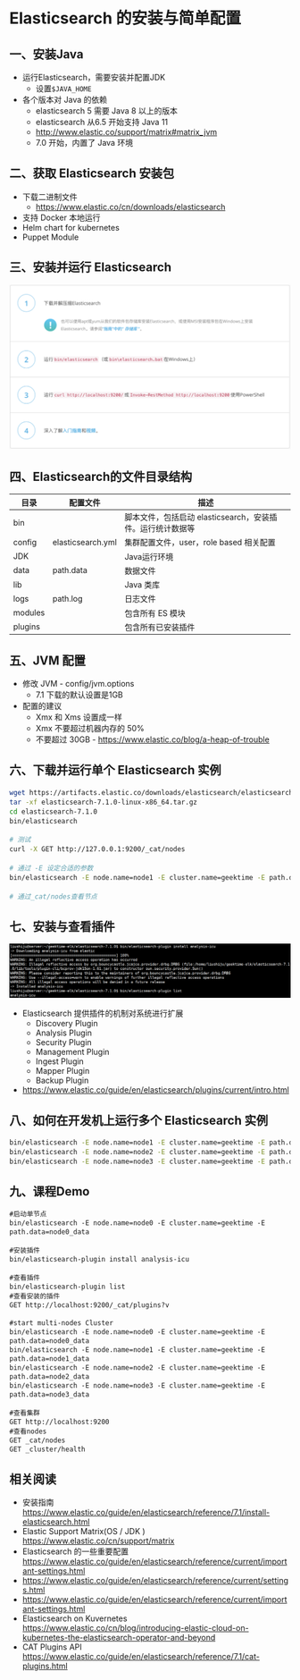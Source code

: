 # Elasticsearch 的安装与简单配置

## 一、安装Java

- 运行Elasticsearch，需要安装并配置JDK
  - 设置`$JAVA_HOME`
- 各个版本对 Java 的依赖
  - elasticsearch 5 需要 Java 8 以上的版本
  - elasticsearch 从6.5 开始支持 Java 11
  - http://www.elastic.co/support/matrix#matrix_jvm
  - 7.0 开始，内置了 Java 环境

## 二、获取 Elasticsearch 安装包

- 下载二进制文件
  - https://www.elastic.co/cn/downloads/elasticsearch
- 支持 Docker 本地运行
- Helm chart for kubernetes
- Puppet Module

## 三、安装并运行 Elasticsearch

![安装并运行elasticsearch](安装并运行elasticsearch.png)

## 四、Elasticsearch的文件目录结构

| 目录    | 配置文件          | 描述                                                       |
| ------- | ----------------- | ---------------------------------------------------------- |
| bin     |                   | 脚本文件，包括启动 elasticsearch，安装插件。运行统计数据等 |
| config  | elasticsearch.yml | 集群配置文件，user，role based 相关配置                    |
| JDK     |                   | Java运行环境                                               |
| data    | path.data         | 数据文件                                                   |
| lib     |                   | Java 类库                                                  |
| logs    | path.log          | 日志文件                                                   |
| modules |                   | 包含所有 ES 模块                                           |
| plugins |                   | 包含所有已安装插件                                         |

## 五、JVM 配置

- 修改 JVM - config/jvm.options
  - 7.1 下载的默认设置是1GB
- 配置的建议
  - Xmx 和 Xms 设置成一样
  - Xmx 不要超过机器内存的 50%
  - 不要超过 30GB - https://www.elastic.co/blog/a-heap-of-trouble

## 六、下载并运行单个 Elasticsearch 实例

```bash
wget https://artifacts.elastic.co/downloads/elasticsearch/elasticsearch-7.1.0-linux-x86_64.tar.gz
tar -xf elasticsearch-7.1.0-linux-x86_64.tar.gz
cd elasticsearch-7.1.0
bin/elasticsearch

# 测试
curl -X GET http://127.0.0.1:9200/_cat/nodes

# 通过 -E 设定合适的参数
bin/elasticsearch -E node.name=node1 -E cluster.name=geektime -E path.data=node1_data

# 通过_cat/nodes查看节点
```

## 七、安装与查看插件

![plugins安装](plugins安装.png)

- Elasticsearch 提供插件的机制对系统进行扩展
  - Discovery Plugin
  - Analysis Plugin
  - Security Plugin
  - Management Plugin
  - Ingest Plugin
  - Mapper Plugin
  - Backup Plugin
- https://www.elastic.co/guide/en/elasticsearch/plugins/current/intro.html

## 八、如何在开发机上运行多个 Elasticsearch 实例

```bash
bin/elasticsearch -E node.name=node1 -E cluster.name=geektime -E path.data=node1_data -d
bin/elasticsearch -E node.name=node2 -E cluster.name=geektime -E path.data=node2_data
bin/elasticsearch -E node.name=node3 -E cluster.name=geektime -E path.data=node3_data
```

## 九、课程Demo

```
#启动单节点
bin/elasticsearch -E node.name=node0 -E cluster.name=geektime -E path.data=node0_data

#安装插件
bin/elasticsearch-plugin install analysis-icu

#查看插件
bin/elasticsearch-plugin list
#查看安装的插件
GET http://localhost:9200/_cat/plugins?v

#start multi-nodes Cluster
bin/elasticsearch -E node.name=node0 -E cluster.name=geektime -E path.data=node0_data
bin/elasticsearch -E node.name=node1 -E cluster.name=geektime -E path.data=node1_data
bin/elasticsearch -E node.name=node2 -E cluster.name=geektime -E path.data=node2_data
bin/elasticsearch -E node.name=node3 -E cluster.name=geektime -E path.data=node3_data

#查看集群
GET http://localhost:9200
#查看nodes
GET _cat/nodes
GET _cluster/health

```
## 相关阅读
- 安装指南 https://www.elastic.co/guide/en/elasticsearch/reference/7.1/install-elasticsearch.html
- Elastic Support Matrix(OS / JDK ) https://www.elastic.co/cn/support/matrix
- Elasticsearch 的一些重要配置 https://www.elastic.co/guide/en/elasticsearch/reference/current/important-settings.html
- https://www.elastic.co/guide/en/elasticsearch/reference/current/settings.html
- https://www.elastic.co/guide/en/elasticsearch/reference/current/important-settings.html
- Elasticsearch on Kuvernetes https://www.elastic.co/cn/blog/introducing-elastic-cloud-on-kubernetes-the-elasticsearch-operator-and-beyond
- CAT Plugins API https://www.elastic.co/guide/en/elasticsearch/reference/7.1/cat-plugins.html
